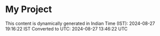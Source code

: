 # My Project

This content is dynamically generated in Indian Time (IST): 2024-08-27 19:16:22 IST
Converted to UTC: 2024-08-27 13:46:22 UTC
